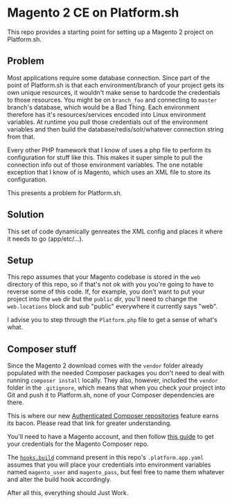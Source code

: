 # Magento 2 CE on Platform.sh

This repo provides a starting point for setting up a Magento 2 project on Platform.sh.

## Problem

Most applications require some database connection.  Since part of the point of Platform.sh is that each environment/branch of your project gets its own unique resources, it wouldn't make sense to hardcode the credentials to those resources.  You might be on `branch_foo` and connecting to `master` branch's database, which would be a Bad Thing.  Each environment therefore has it's resources/services encoded into Linux environment variables.  At runtime you pull those credentials out of the environment variables and then build the database/redis/solr/whatever connection string from that.

Every other PHP framework that I know of uses a php file to perform its configuration for stuff like this.  This makes it super simple to pull the connection info out of those environment variables.  The one notable exception that I know of is Magento, which uses an XML file to store its configuration.

This presents a problem for Platform.sh.

## Solution

This set of code dynamically genreates the XML config and places it where it needs to go (app/etc/...).  

## Setup

This repo assumes that your Magento codebase is stored in the `web` directory of this repo, so if that's not ok with you you're going to have to reverse some of this code.  If, for example, you don't want to put your project into the `web` dir but the `public` dir, you'll need to change the `web.locations` block and sub "public" everywhere it currently says "web".

I advise you to step through the `Platform.php` file to get a sense of what's what.

## Composer stuff

Since the Magento 2 download comes with the `vendor` folder already populated with the needed Composer packages you don't need to deal with running `composer install` locally.  They also, however, included the `vendor` folder in the `.gitignore`, which means that when you check your project into Git and push it to Platform.sh, none of your Composer dependencies are there.

This is where our new [Authenticated Composer repositories](https://docs.platform.sh/tutorials/composer-auth.html#authenticated-composer-repositories) feature earns its bacon.  Please read that link for greater understanding.

You'll need to have a Magento account, and then follow [this guide](http://devdocs.magento.com/guides/v2.0/install-gde/prereq/connect-auth.html) to get your credentials for the Magento Composer repo.

The [`hooks.build`](https://github.com/JGrubb/magento2-platform-sh/blob/master/.platform.app.yaml#L51-L57) command present in this repo's `.platform.app.yaml` assumes that you will place your credentials into environment variables named  `magento_user` and `magento_pass`, but feel free to name them whatever and alter the build hook accordingly.

After all this, everything should Just Work.